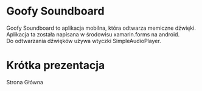 # Goofy Soundboard
Goofy Soundboard to aplikacja mobilna, która odtwarza memiczne dźwięki.<br>
Aplikacja ta została napisana w środowisu xamarin.forms na android.<br>
Do odtwarzania dźwięków używa wtyczki SimpleAudioPlayer.<br>
# Krótka prezentacja
Strona Główna
